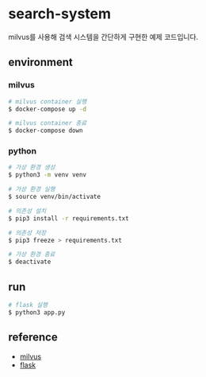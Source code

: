 # search-system
milvus를 사용해 검색 시스템을 간단하게 구현한 예제 코드입니다.

## environment

### milvus

```bash
# milvus container 실행
$ docker-compose up -d
```

```bash
# milvus container 종료
$ docker-compose down
```

### python

```bash
# 가상 환경 생성
$ python3 -m venv venv
```

```bash
# 가상 환경 실행
$ source venv/bin/activate
```

```bash
# 의존성 설치
$ pip3 install -r requirements.txt
```

```bash
# 의존성 저장
$ pip3 freeze > requirements.txt  
```

```bash
# 가상 환경 종료 
$ deactivate
```

## run

```bash
# flask 실행
$ python3 app.py
```

## reference

- [milvus](https://milvus.io/)
- [flask](https://flask.palletsprojects.com/en/2.0.x/)
